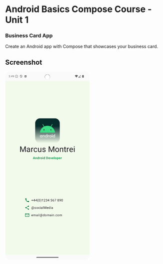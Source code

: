 # Android Basics Compose Course - Unit 1

### Business Card App
Create an Android app with Compose that showcases your business card.

## Screenshot
<img src="img/Screenshot.png" width="270" height="600" />